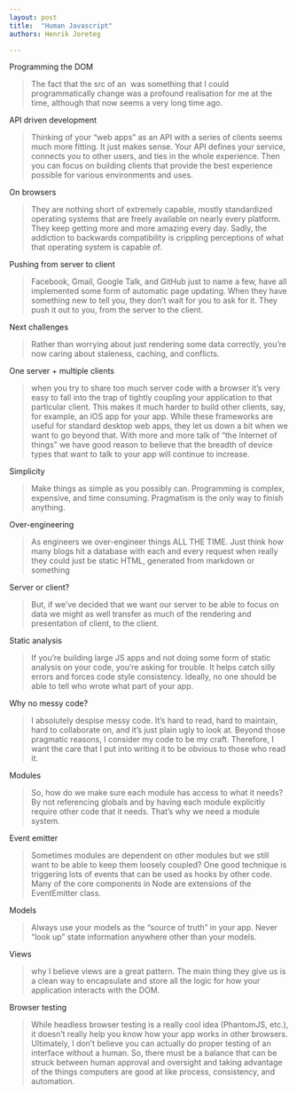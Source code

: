 ```yaml
---
layout: post
title:  "Human Javascript"
authors: Henrik Joreteg

---
```


Programming the DOM

> The fact that the src of an <img> was something that I could programmatically change was a profound realisation for me at the time, although that now seems a very long time ago.

API driven development

> Thinking of your “web apps” as an API with a series of clients seems much more fitting. It just makes sense. Your API defines your service, connects you to other users, and ties in the whole experience. Then you can focus on building clients that provide the best experience possible for various environments and uses.

On browsers

> They are nothing short of extremely capable, mostly standardized operating systems that are freely available on nearly every platform. They keep getting more and more amazing every day. Sadly, the addiction to backwards compatibility is crippling perceptions of what that operating system is capable of.

Pushing from server to client

> Facebook, Gmail, Google Talk, and GitHub just to name a few, have all implemented some form of automatic page updating. When they have something new to tell you, they don’t wait for you to ask for it. They push it out to you, from the server to the client.

Next challenges

> Rather than worrying about just rendering some data correctly, you’re now caring about staleness, caching, and conflicts.

One server + multiple clients

> when you try to share too much server code with a browser it’s very easy to fall into the trap of tightly coupling your application to that particular client. This makes it much harder to build other clients, say, for example, an iOS app for your app. While these frameworks are useful for standard desktop web apps, they let us down a bit when we want to go beyond that. With more and more talk of “the Internet of things” we have good reason to believe that the breadth of device types that want to talk to your app will continue to increase.

Simplicity

> Make things as simple as you possibly can. Programming is complex, expensive, and time consuming. Pragmatism is the only way to finish anything.

Over-engineering

> As engineers we over-engineer things ALL THE TIME. Just think how many blogs hit a database with each and every request when really they could just be static HTML, generated from markdown or something

Server or client?

> But, if we’ve decided that we want our server to be able to focus on data we might as well transfer as much of the rendering and presentation of client, to the client.

Static analysis

> If you’re building large JS apps and not doing some form of static analysis on your code, you’re asking for trouble. It helps catch silly errors and forces code style consistency. Ideally, no one should be able to tell who wrote what part of your app.

Why no messy code?

> I absolutely despise messy code. It’s hard to read, hard to maintain, hard to collaborate on, and it’s just plain ugly to look at. Beyond those pragmatic reasons, I consider my code to be my craft. Therefore, I want the care that I put into writing it to be obvious to those who read it.

Modules

> So, how do we make sure each module has access to what it needs? By not referencing globals and by having each module explicitly require other code that it needs. That’s why we need a module system.

Event emitter

> Sometimes modules are dependent on other modules but we still want to be able to keep them loosely coupled? One good technique is triggering lots of events that can be used as hooks by other code. Many of the core components in Node are extensions of the EventEmitter class.

Models

> Always use your models as the “source of truth” in your app. Never “look up” state information anywhere other than your models.

Views

> why I believe views are a great pattern. The main thing they give us is a clean way to encapsulate and store all the logic for how your application interacts with the DOM.

Browser testing

> While headless browser testing is a really cool idea (PhantomJS, etc.), it doesn’t really help you know how your app works in other browsers. Ultimately, I don’t believe you can actually do proper testing of an interface without a human. So, there must be a balance that can be struck between human approval and oversight and taking advantage of the things computers are good at like process, consistency, and automation.
